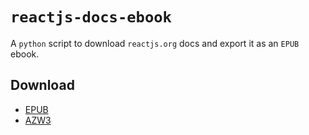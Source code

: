 
# `reactjs-docs-ebook`
A `python` script to download `reactjs.org` docs and export it as an `EPUB` ebook.

## Download
* [EPUB](https://github.com/iaseth/reactjs-docs-ebook/raw/master/ebooks/19-sep-2022/React.org.epub)
* [AZW3](https://github.com/iaseth/reactjs-docs-ebook/raw/master/ebooks/19-sep-2022/React.org.azw3)


